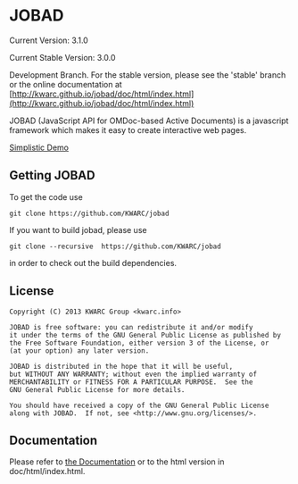 # JOBAD

Current Version: 3.1.0

Current Stable Version: 3.0.0

Development Branch. For the stable version, please see the 'stable' branch or the online documentation at [http://kwarc.github.io/jobad/doc/html/index.html](http://kwarc.github.io/jobad/doc/html/index.html)

JOBAD (JavaScript API for OMDoc-based Active Documents) is a javascript framework which makes it easy to create interactive web pages. 

[Simplistic Demo](examples/build/simple/release.html)

## Getting JOBAD

To get the code use 

    git clone https://github.com/KWARC/jobad
    
If you want to build jobad, please use

    git clone --recursive  https://github.com/KWARC/jobad
    
in order to check out the build dependencies. 

## License

	Copyright (C) 2013 KWARC Group <kwarc.info>
		
	JOBAD is free software: you can redistribute it and/or modify
	it under the terms of the GNU General Public License as published by
	the Free Software Foundation, either version 3 of the License, or
	(at your option) any later version.
	
	JOBAD is distributed in the hope that it will be useful,
	but WITHOUT ANY WARRANTY; without even the implied warranty of
	MERCHANTABILITY or FITNESS FOR A PARTICULAR PURPOSE.  See the
	GNU General Public License for more details.
	
	You should have received a copy of the GNU General Public License
	along with JOBAD.  If not, see <http://www.gnu.org/licenses/>.

## Documentation
Please refer to [the Documentation](doc/md/index.md) or to the html version in doc/html/index.html. 

